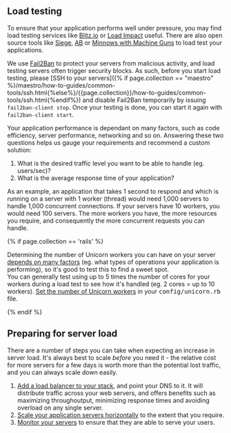## Load testing

To ensure that your application performs well under pressure, you may find load testing services like [Blitz.io](http://blitz.io) or [Load Impact](http://loadimpact.com/) useful. There are also open source tools like [Siege](http://www.joedog.org/siege-home/), [AB](http://httpd.apache.org/docs/2.2/programs/ab.html) or [Minnows with Machine Guns](https://github.com/rozap/minnowswithmachineguns) to load test your applications.

We use [Fail2Ban](http://www.fail2ban.org/wiki/index.php/Main_Page) to protect your servers from malicious activity, and load testing servers often trigger security blocks. As such, before you start load testing, please [SSH to your servers]({% if page.collection == "maestro" %}/maestro/how-to-guides/common-tools/ssh.html{%else%}/{{page.collection}}/how-to-guides/common-tools/ssh.html{%endif%}) and disable Fail2Ban temporarily by issuing `fail2ban-client stop`. Once your testing is done, you can start it again with `fail2ban-client start`.

Your application performance is dependant on many factors, such as code efficiency, server performance, networking and so on. Answering these two questions helps us gauge your requirements and recommend a custom solution:

1.  What is the desired traffic level you want to be able to handle (eg. users/sec)?
2.  What is the average response time of your application?

As an example, an application that takes 1 second to respond and which is running on a server with 1 worker (thread) would need 1,000 servers to handle 1,000 concurrent connections. If your servers have 10 workers, you would need 100 servers. The more workers you have, the more resources you require, and consequently the more concurrent requests you can handle.

{% if page.collection == 'rails' %}
<p>Determining the number of Unicorn workers you can have on your server <a href="http://stackoverflow.com/questions/11056362/unicorn-which-number-of-worker-processes-to-use">depends on many factors</a> (eg. what types of operations your application is performing), so it's good to test this to find a sweet spot.<br/>You can generally test using up to 5 times the number of cores for your workers during a load test to see how it's handled (eg. 2 cores = up to 10 workers). <a href="https://bogomips.org/unicorn/">Set the number of Unicorn workers</a> in your <kbd>config/unicorn.rb</kbd> file.</p>
{% endif %}

## Preparing for server load

There are a number of steps you can take when expecting an increase in server load. It's always best to scale _before_ you need it - the relative cost for more servers for a few days is worth more than the potential lost traffic, and you can always scale down easily.

1.  [Add a load balancer to your stack](/{{page.collection}}/tutorials/load-balancing.html), and point your DNS to it. It will distribute traffic across your web servers, and offers benefits such as maximizing throughoutput, minimizing response times and avoiding overload on any single server.
2.  [Scale your application servers horizontally](/{{page.collection}}/how-to-guides/scaling/scaling.html) to the extent that you require.
3.  [Monitor your servers](/{{page.collection}}/how-to-guides/deployment/setting-up-custom-livelogs.html) to ensure that they are able to serve your users.

